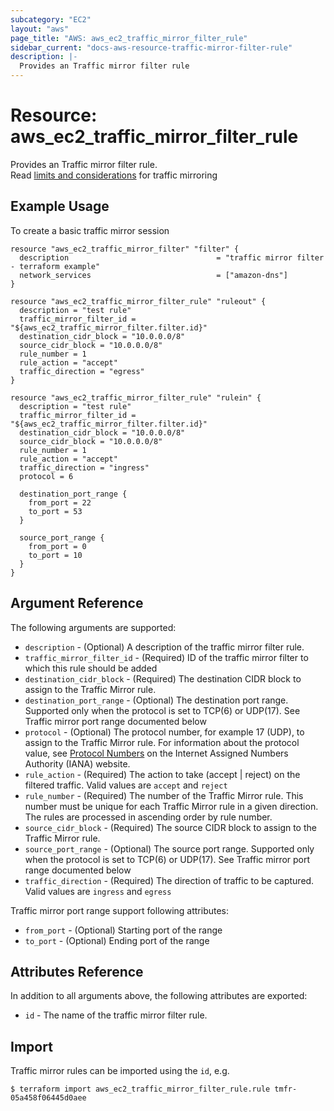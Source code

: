 ```yaml
---
subcategory: "EC2"
layout: "aws"
page_title: "AWS: aws_ec2_traffic_mirror_filter_rule"
sidebar_current: "docs-aws-resource-traffic-mirror-filter-rule"
description: |-
  Provides an Traffic mirror filter rule
---
```


# Resource: aws_ec2_traffic_mirror_filter_rule

Provides an Traffic mirror filter rule.  
Read [limits and considerations](https://docs.aws.amazon.com/vpc/latest/mirroring/traffic-mirroring-considerations.html) for traffic mirroring

## Example Usage

To create a basic traffic mirror session

```hcl
resource "aws_ec2_traffic_mirror_filter" "filter" {
  description                                 = "traffic mirror filter - terraform example"
  network_services                            = ["amazon-dns"]
}

resource "aws_ec2_traffic_mirror_filter_rule" "ruleout" {
  description = "test rule"
  traffic_mirror_filter_id = "${aws_ec2_traffic_mirror_filter.filter.id}"
  destination_cidr_block = "10.0.0.0/8"
  source_cidr_block = "10.0.0.0/8"
  rule_number = 1
  rule_action = "accept"
  traffic_direction = "egress"
}

resource "aws_ec2_traffic_mirror_filter_rule" "rulein" {
  description = "test rule"
  traffic_mirror_filter_id = "${aws_ec2_traffic_mirror_filter.filter.id}"
  destination_cidr_block = "10.0.0.0/8"
  source_cidr_block = "10.0.0.0/8"
  rule_number = 1
  rule_action = "accept"
  traffic_direction = "ingress"
  protocol = 6

  destination_port_range {
    from_port = 22
    to_port = 53
  }

  source_port_range {
    from_port = 0
    to_port = 10
  }
}
```

## Argument Reference

The following arguments are supported:

* `description` - (Optional) A description of the traffic mirror filter rule.
* `traffic_mirror_filter_id`  - (Required) ID of the traffic mirror filter to which this rule should be added
* `destination_cidr_block` - (Required) The destination CIDR block to assign to the Traffic Mirror rule.
* `destination_port_range` - (Optional) The destination port range. Supported only when the protocol is set to TCP(6) or UDP(17). See Traffic mirror port range documented below
* `protocol` - (Optional) The protocol number, for example 17 (UDP), to assign to the Traffic Mirror rule. For information about the protocol value, see [Protocol Numbers](https://www.iana.org/assignments/protocol-numbers/protocol-numbers.xhtml) on the Internet Assigned Numbers Authority (IANA) website.
* `rule_action` - (Required) The action to take (accept | reject) on the filtered traffic. Valid values are `accept` and `reject`
* `rule_number` - (Required) The number of the Traffic Mirror rule. This number must be unique for each Traffic Mirror rule in a given direction. The rules are processed in ascending order by rule number.
* `source_cidr_block` - (Required) The source CIDR block to assign to the Traffic Mirror rule.
* `source_port_range` - (Optional) The source port range. Supported only when the protocol is set to TCP(6) or UDP(17). See Traffic mirror port range documented below
* `traffic_direction` - (Required) The direction of traffic to be captured. Valid values are `ingress` and `egress`

Traffic mirror port range support following attributes:
* `from_port` - (Optional) Starting port of the range
* `to_port` - (Optional) Ending port of the range

## Attributes Reference

In addition to all arguments above, the following attributes are exported:

* `id` - The name of the traffic mirror filter rule.

## Import

Traffic mirror rules can be imported using the `id`, e.g.

```
$ terraform import aws_ec2_traffic_mirror_filter_rule.rule tmfr-05a458f06445d0aee
```
